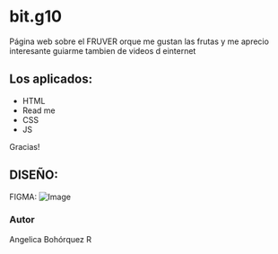 
# bit.g10

Página web sobre el FRUVER orque me gustan las frutas y me aprecio interesante guiarme tambien de videos d einternet

## Los aplicados:
- HTML
- Read me
- CSS
- JS

Gracias!

## DISEÑO:
FIGMA: 
![Image](https://github.com/user-attachments/assets/3287c44c-12a9-4b42-8dac-3a29fa820876)


### Autor
Angelica Bohórquez R
